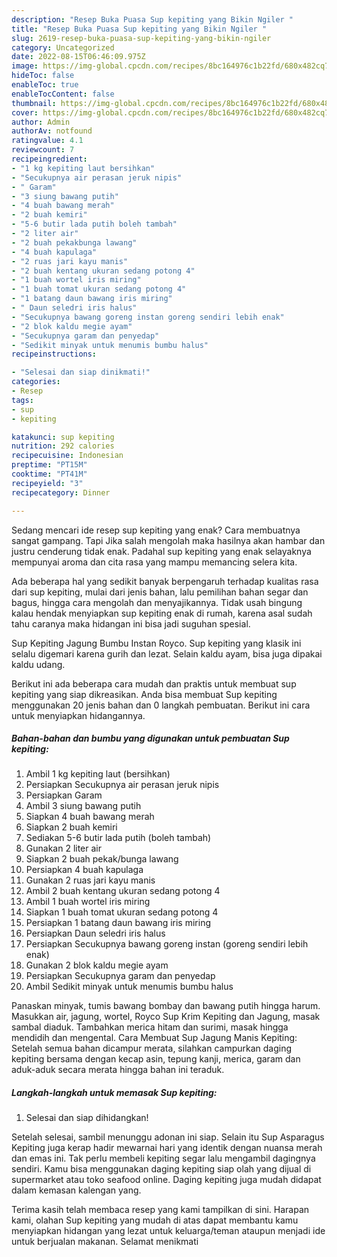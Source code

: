 ```yaml
---
description: "Resep Buka Puasa Sup kepiting yang Bikin Ngiler "
title: "Resep Buka Puasa Sup kepiting yang Bikin Ngiler "
slug: 2619-resep-buka-puasa-sup-kepiting-yang-bikin-ngiler
category: Uncategorized
date: 2022-08-15T06:46:09.975Z
image: https://img-global.cpcdn.com/recipes/8bc164976c1b22fd/680x482cq70/sup-kepiting-foto-resep-utama.jpg
hideToc: false
enableToc: true
enableTocContent: false
thumbnail: https://img-global.cpcdn.com/recipes/8bc164976c1b22fd/680x482cq70/sup-kepiting-foto-resep-utama.jpg
cover: https://img-global.cpcdn.com/recipes/8bc164976c1b22fd/680x482cq70/sup-kepiting-foto-resep-utama.jpg
author: Admin
authorAv: notfound
ratingvalue: 4.1
reviewcount: 7
recipeingredient:
- "1 kg kepiting laut bersihkan"
- "Secukupnya air perasan jeruk nipis"
- " Garam"
- "3 siung bawang putih"
- "4 buah bawang merah"
- "2 buah kemiri"
- "5-6 butir lada putih boleh tambah"
- "2 liter air"
- "2 buah pekakbunga lawang"
- "4 buah kapulaga"
- "2 ruas jari kayu manis"
- "2 buah kentang ukuran sedang potong 4"
- "1 buah wortel iris miring"
- "1 buah tomat ukuran sedang potong 4"
- "1 batang daun bawang iris miring"
- " Daun seledri iris halus"
- "Secukupnya bawang goreng instan goreng sendiri lebih enak"
- "2 blok kaldu megie ayam"
- "Secukupnya garam dan penyedap"
- "Sedikit minyak untuk menumis bumbu halus"
recipeinstructions:

- "Selesai dan siap dinikmati!"
categories:
- Resep
tags:
- sup
- kepiting

katakunci: sup kepiting 
nutrition: 292 calories
recipecuisine: Indonesian
preptime: "PT15M"
cooktime: "PT41M"
recipeyield: "3"
recipecategory: Dinner

---
```



Sedang mencari ide resep sup kepiting yang enak? Cara membuatnya sangat gampang. Tapi Jika salah mengolah maka hasilnya akan hambar dan justru cenderung tidak enak. Padahal sup kepiting yang enak selayaknya mempunyai aroma dan cita rasa yang mampu memancing selera kita.


Ada beberapa hal yang sedikit banyak berpengaruh terhadap kualitas rasa dari sup kepiting, mulai dari jenis bahan, lalu pemilihan bahan segar dan bagus, hingga cara mengolah dan menyajikannya. Tidak usah bingung kalau hendak menyiapkan sup kepiting enak di rumah, karena asal sudah tahu caranya maka hidangan ini bisa jadi suguhan spesial.

Sup Kepiting Jagung Bumbu Instan Royco. Sup kepiting yang klasik ini selalu digemari karena gurih dan lezat. Selain kaldu ayam, bisa juga dipakai kaldu udang.


Berikut ini ada beberapa cara mudah dan praktis untuk membuat sup kepiting yang siap dikreasikan. Anda bisa membuat Sup kepiting menggunakan 20 jenis bahan dan 0 langkah pembuatan. Berikut ini cara untuk menyiapkan hidangannya.

<!--inarticleads1-->

##### Bahan-bahan dan bumbu yang digunakan untuk pembuatan Sup kepiting:

1. Ambil 1 kg kepiting laut (bersihkan)
1. Persiapkan Secukupnya air perasan jeruk nipis
1. Persiapkan  Garam
1. Ambil 3 siung bawang putih
1. Siapkan 4 buah bawang merah
1. Siapkan 2 buah kemiri
1. Sediakan 5-6 butir lada putih (boleh tambah)
1. Gunakan 2 liter air
1. Siapkan 2 buah pekak/bunga lawang
1. Persiapkan 4 buah kapulaga
1. Gunakan 2 ruas jari kayu manis
1. Ambil 2 buah kentang ukuran sedang potong 4
1. Ambil 1 buah wortel iris miring
1. Siapkan 1 buah tomat ukuran sedang potong 4
1. Persiapkan 1 batang daun bawang iris miring
1. Persiapkan  Daun seledri iris halus
1. Persiapkan Secukupnya bawang goreng instan (goreng sendiri lebih enak)
1. Gunakan 2 blok kaldu megie ayam
1. Persiapkan Secukupnya garam dan penyedap
1. Ambil Sedikit minyak untuk menumis bumbu halus


Panaskan minyak, tumis bawang bombay dan bawang putih hingga harum. Masukkan air, jagung, wortel, Royco Sup Krim Kepiting dan Jagung, masak sambal diaduk. Tambahkan merica hitam dan surimi, masak hingga mendidih dan mengental. Cara Membuat Sup Jagung Manis Kepiting: Setelah semua bahan dicampur merata, silahkan campurkan daging kepiting bersama dengan kecap asin, tepung kanji, merica, garam dan aduk-aduk secara merata hingga bahan ini teraduk. 

<!--inarticleads2-->

##### Langkah-langkah untuk memasak Sup kepiting:


1. Selesai dan siap dihidangkan!

Setelah selesai, sambil menunggu adonan ini siap. Selain itu Sup Asparagus Kepiting juga kerap hadir mewarnai hari yang identik dengan nuansa merah dan emas ini. Tak perlu membeli kepiting segar lalu mengambil dagingnya sendiri. Kamu bisa menggunakan daging kepiting siap olah yang dijual di supermarket atau toko seafood online. Daging kepiting juga mudah didapat dalam kemasan kalengan yang. 

Terima kasih telah membaca resep yang kami tampilkan di sini. Harapan kami, olahan Sup kepiting yang mudah di atas dapat membantu kamu menyiapkan hidangan yang lezat untuk keluarga/teman ataupun menjadi ide untuk berjualan makanan. Selamat menikmati
